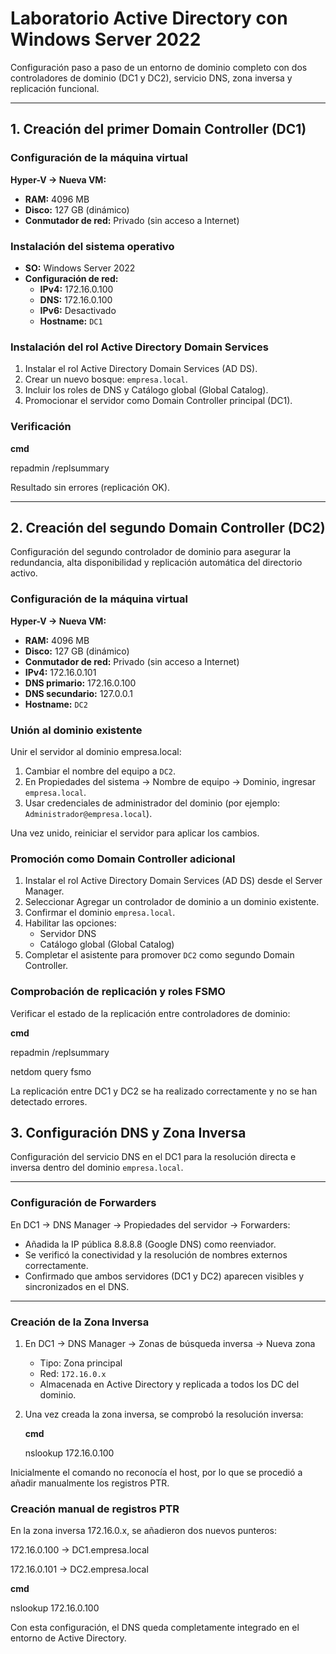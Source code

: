 # Laboratorio Active Directory con Windows Server 2022

Configuración paso a paso de un entorno de dominio completo con dos controladores de dominio (DC1 y DC2), servicio DNS, zona inversa y replicación funcional.

---

## 1. Creación del primer Domain Controller (DC1)

### Configuración de la máquina virtual
**Hyper-V → Nueva VM:**
- **RAM:** 4096 MB  
- **Disco:** 127 GB (dinámico)  
- **Conmutador de red:** Privado (sin acceso a Internet)

### Instalación del sistema operativo
- **SO:** Windows Server 2022  
- **Configuración de red:**
  - **IPv4:** 172.16.0.100  
  - **DNS:** 172.16.0.100  
  - **IPv6:** Desactivado  
  - **Hostname:** `DC1`

### Instalación del rol Active Directory Domain Services
1. Instalar el rol Active Directory Domain Services (AD DS).  
2. Crear un nuevo bosque: `empresa.local`.  
3. Incluir los roles de DNS y Catálogo global (Global Catalog).  
4. Promocionar el servidor como Domain Controller principal (DC1).

### Verificación
**cmd**

repadmin /replsummary

Resultado sin errores (replicación OK).

---

## 2. Creación del segundo Domain Controller (DC2)

Configuración del segundo controlador de dominio para asegurar la redundancia, alta disponibilidad y replicación automática del directorio activo.


### Configuración de la máquina virtual
**Hyper-V → Nueva VM:**
- **RAM:** 4096 MB  
- **Disco:** 127 GB (dinámico)  
- **Conmutador de red:** Privado (sin acceso a Internet)  
- **IPv4:** 172.16.0.101  
- **DNS primario:** 172.16.0.100  
- **DNS secundario:** 127.0.0.1  
- **Hostname:** `DC2`


### Unión al dominio existente
Unir el servidor al dominio empresa.local:
1. Cambiar el nombre del equipo a `DC2`.
2. En Propiedades del sistema → Nombre de equipo → Dominio, ingresar `empresa.local`.
3. Usar credenciales de administrador del dominio (por ejemplo: `Administrador@empresa.local`).

Una vez unido, reiniciar el servidor para aplicar los cambios.


### Promoción como Domain Controller adicional
1. Instalar el rol Active Directory Domain Services (AD DS) desde el Server Manager.  
2. Seleccionar Agregar un controlador de dominio a un dominio existente.  
3. Confirmar el dominio `empresa.local`.  
4. Habilitar las opciones:  
   - Servidor DNS
   - Catálogo global (Global Catalog)  
5. Completar el asistente para promover `DC2` como segundo Domain Controller.


### Comprobación de replicación y roles FSMO

Verificar el estado de la replicación entre controladores de dominio:

**cmd**

repadmin /replsummary

netdom query fsmo

La replicación entre DC1 y DC2 se ha realizado correctamente y no se han detectado errores.



## 3. Configuración DNS y Zona Inversa

Configuración del servicio DNS en el DC1 para la resolución directa e inversa dentro del dominio `empresa.local`.

---

### Configuración de Forwarders
En DC1 → DNS Manager → Propiedades del servidor → Forwarders:
- Añadida la IP pública 8.8.8.8 (Google DNS) como reenviador.  
- Se verificó la conectividad y la resolución de nombres externos correctamente.  
- Confirmado que ambos servidores (DC1 y DC2) aparecen visibles y sincronizados en el DNS.

---

### Creación de la Zona Inversa
1. En DC1 → DNS Manager → Zonas de búsqueda inversa → Nueva zona  
   - Tipo: Zona principal  
   - Red: `172.16.0.x`  
   - Almacenada en Active Directory y replicada a todos los DC del dominio.

2. Una vez creada la zona inversa, se comprobó la resolución inversa:
 
   **cmd**
   
   nslookup 172.16.0.100

Inicialmente el comando no reconocía el host, por lo que se procedió a añadir manualmente los registros PTR.

### Creación manual de registros PTR

En la zona inversa 172.16.0.x, se añadieron dos nuevos punteros:

172.16.0.100 → DC1.empresa.local

172.16.0.101 → DC2.empresa.local

**cmd**

nslookup 172.16.0.100


Con esta configuración, el DNS queda completamente integrado en el entorno de Active Directory.

